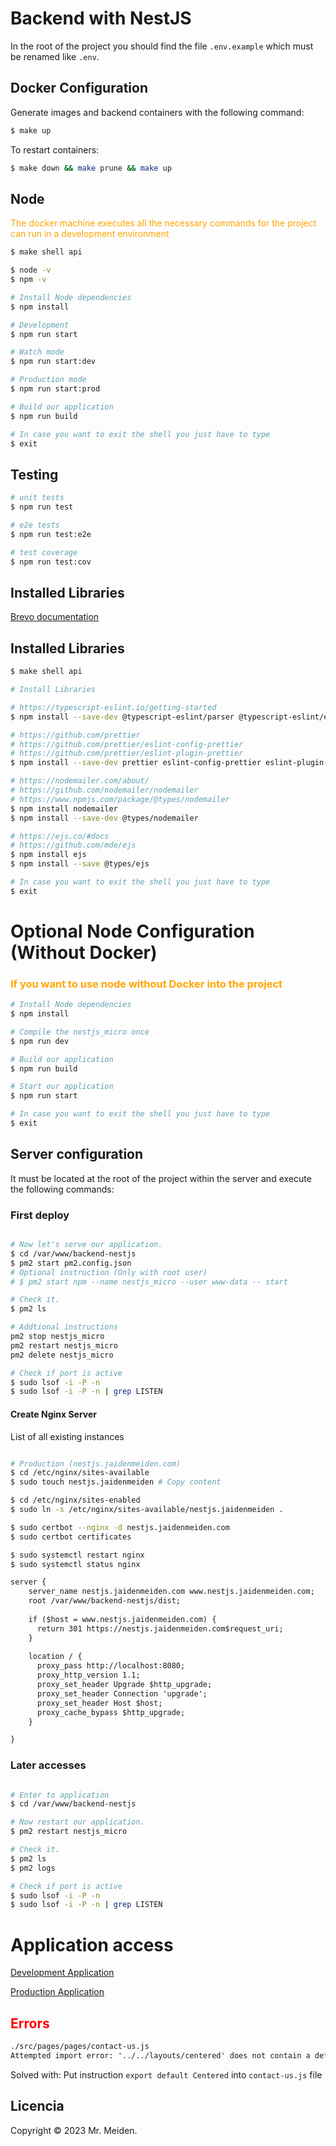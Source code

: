 # Backend with NestJS

In the root of the project you should find the file `.env.example` which must be renamed like `.env`.

## Docker Configuration

Generate images and backend containers with the following command:

```bash
$ make up
```

To restart containers:

```bash
$ make down && make prune && make up
```

## Node

<font color="orange"> The docker machine executes all the necessary commands for the project can run in a development environment</font>

```bash
$ make shell api

$ node -v
$ npm -v

# Install Node dependencies
$ npm install

# Development
$ npm run start

# Watch mode
$ npm run start:dev

# Production mode
$ npm run start:prod

# Build our application
$ npm run build

# In case you want to exit the shell you just have to type
$ exit
```

## Testing

```bash
# unit tests
$ npm run test

# e2e tests
$ npm run test:e2e

# test coverage
$ npm run test:cov
```

## Installed Libraries

[Brevo documentation](https://developers.brevo.com/reference/getting-started-1)

## Installed Libraries

```bash
$ make shell api

# Install Libraries

# https://typescript-eslint.io/getting-started
$ npm install --save-dev @typescript-eslint/parser @typescript-eslint/eslint-plugin eslint typescript

# https://github.com/prettier
# https://github.com/prettier/eslint-config-prettier
# https://github.com/prettier/eslint-plugin-prettier
$ npm install --save-dev prettier eslint-config-prettier eslint-plugin-prettier

# https://nodemailer.com/about/
# https://github.com/nodemailer/nodemailer
# https://www.npmjs.com/package/@types/nodemailer
$ npm install nodemailer
$ npm install --save-dev @types/nodemailer

# https://ejs.co/#docs
# https://github.com/mde/ejs
$ npm install ejs
$ npm install --save @types/ejs

# In case you want to exit the shell you just have to type
$ exit
```

# Optional Node Configuration (Without Docker)

### <span style="color: orange"> If you want to use node without Docker into the project</span>

```bash
# Install Node dependencies
$ npm install

# Compile the nestjs_micro once
$ npm run dev

# Build our application
$ npm run build

# Start our application
$ npm run start

# In case you want to exit the shell you just have to type
$ exit
```

## Server configuration

It must be located at the root of the project within the server and execute the following commands:

### First deploy

```bash

# Now let's serve our application.
$ cd /var/www/backend-nestjs
$ pm2 start pm2.config.json
# Optional instruction (Only with root user)
# $ pm2 start npm --name nestjs_micro --user www-data -- start

# Check it.
$ pm2 ls

# Addtional instructions
pm2 stop nestjs_micro
pm2 restart nestjs_micro
pm2 delete nestjs_micro

# Check if port is active
$ sudo lsof -i -P -n
$ sudo lsof -i -P -n | grep LISTEN

```

#### Create Nginx Server

List of all existing instances

```bash

# Production (nestjs.jaidenmeiden.com)
$ cd /etc/nginx/sites-available
$ sudo touch nestjs.jaidenmeiden # Copy content

$ cd /etc/nginx/sites-enabled
$ sudo ln -s /etc/nginx/sites-available/nestjs.jaidenmeiden .

$ sudo certbot --nginx -d nestjs.jaidenmeiden.com
$ sudo certbot certificates

$ sudo systemctl restart nginx
$ sudo systemctl status nginx

```

```diff
server {
    server_name nestjs.jaidenmeiden.com www.nestjs.jaidenmeiden.com;
    root /var/www/backend-nestjs/dist;
  
    if ($host = www.nestjs.jaidenmeiden.com) {
      return 301 https://nestjs.jaidenmeiden.com$request_uri;
    }
  
    location / {
      proxy_pass http://localhost:8080;
      proxy_http_version 1.1;
      proxy_set_header Upgrade $http_upgrade;
      proxy_set_header Connection 'upgrade';
      proxy_set_header Host $host;
      proxy_cache_bypass $http_upgrade;
    }

}
```

### Later accesses

```bash

# Enter to application
$ cd /var/www/backend-nestjs

# Now restart our application.
$ pm2 restart nestjs_micro

# Check it.
$ pm2 ls
$ pm2 logs

# Check if port is active
$ sudo lsof -i -P -n
$ sudo lsof -i -P -n | grep LISTEN

```

# Application access

[Development Application](http://localhost:8080)

[Production Application](https://nestjs.jaidenmeiden.com/)

## <font color="red"> Errors</font>

```diff
./src/pages/pages/contact-us.js
Attempted import error: '../../layouts/centered' does not contain a default export (imported as 'Centered').
```

Solved with:
Put instruction `export default Centered` into `contact-us.js` file

## Licencia

Copyright © 2023 Mr. Meiden.
